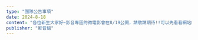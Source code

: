 ```yaml
---
type: "團隊公告事項"
date: 2024-8-18
content: "各位新生大家好~影音專區的微電影會在8/19公開，請敬請期待!!可以先看看網站的其他角落找驚喜哦"
publisher: "影音組"
---
```

